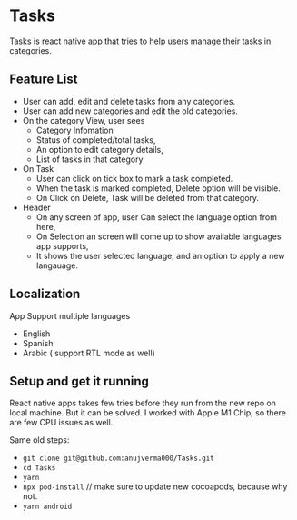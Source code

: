 # Tasks

Tasks is react native app that tries to help users manage their tasks in categories.

## Feature List
  - User can add, edit and delete tasks from any categories.
  - User can add new categories and edit the old categories.
  - On the category View, user sees
    - Category Infomation
    - Status of completed/total tasks,
    - An option to edit category details,
    - List of tasks in that category
  - On Task
    - User can click on tick box to mark a task completed. 
    - When the task is marked completed, Delete option will be visible.
    - On Click on Delete, Task will be deleted from that category.
  - Header
    - On any screen of app, user Can select the language option from here,
    - On Selection an screen will come up to show available languages app supports,
    - It shows the user selected language, and an option to apply a new langauage.

## Localization
App Support multiple languages

 - English
 - Spanish
 - Arabic ( support RTL mode as well)
 
 ## Setup and get it running
 
 React native apps takes few tries before they run from the new repo on local machine. But it can be solved.
 I worked with Apple M1 Chip, so there are few CPU issues as well.
 
 Same old steps: 
  - `git clone git@github.com:anujverma000/Tasks.git`
  - `cd Tasks`
  - `yarn`
  - `npx pod-install` // make sure to update new cocoapods, because why not.
  - `yarn android`
  
